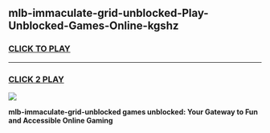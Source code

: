 
## mlb-immaculate-grid-unblocked-Play-Unblocked-Games-Online-kgshz
<h3>
<a href="https://premium76.site?title=mlb-immaculate-grid-unblocked&ref=25A">CLICK TO PLAY</a></h3>
<hr>

<h3>
<a href="https://premium76.site?title=mlb-immaculate-grid-unblocked&ref=25A">CLICK 2 PLAY</a>
  
</h3>

<a href="https://premium76.site?title=mlb-immaculate-grid-unblocked&ref=25A"><img src="https://clearcache.store/games.png"></a>


**mlb-immaculate-grid-unblocked games unblocked: Your Gateway to Fun and Accessible Online Gaming**
